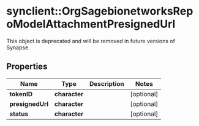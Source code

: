 # synclient::OrgSagebionetworksRepoModelAttachmentPresignedUrl

This object is deprecated and will be removed in future versions of Synapse.

## Properties
Name | Type | Description | Notes
------------ | ------------- | ------------- | -------------
**tokenID** | **character** |  | [optional] 
**presignedUrl** | **character** |  | [optional] 
**status** | **character** |  | [optional] 


